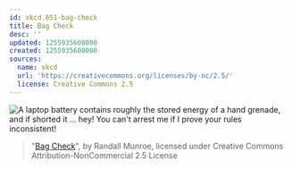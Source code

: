 ```yaml
---
id: xkcd.651-bag-check
title: Bag Check
desc: ''
updated: 1255935600000
created: 1255935600000
sources:
  name: xkcd
  url: 'https://creativecommons.org/licenses/by-nc/2.5/'
  license: Creative Commons 2.5
---
```

![A laptop battery contains roughly the stored energy of a hand grenade, and if shorted it ... hey!  You can't arrest me if I prove your rules inconsistent!](https://imgs.xkcd.com/comics/bag_check.png)
> "[Bag Check](https://xkcd.com/651/)", by Randall Munroe, licensed under Creative Commons Attribution-NonCommercial 2.5 License
